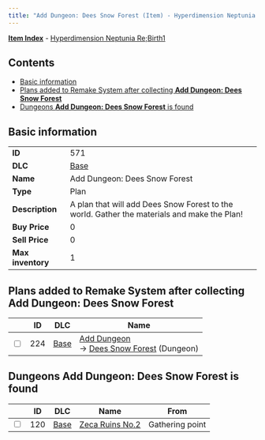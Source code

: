 ```yaml
---
title: "Add Dungeon: Dees Snow Forest (Item) - Hyperdimension Neptunia Re;Birth1"
---
```


[**Item Index**](/neptunia/rb1/item/index.html) - [Hyperdimension Neptunia Re;Birth1](/neptunia/rb1)

## Contents

- [Basic information](#basic-information)
- [Plans added to Remake System after collecting **Add Dungeon: Dees Snow Forest**](#plans-added-to-remake-system-after-collecting-add-dungeon-dees-snow-forest)
- [Dungeons **Add Dungeon: Dees Snow Forest** is found](#dungeons-add-dungeon-dees-snow-forest-is-found)

## Basic information

|   |   |
| -- | -- |
| **ID** | 571 |
| **DLC** | [Base](/neptunia/rb1/dlc/1-base.html) |
| **Name** | Add Dungeon: Dees Snow Forest |
| **Type** | Plan |
| **Description** | A plan that will add Dees Snow Forest to the world. Gather the materials and make the Plan! |
| **Buy Price** | 0 |
| **Sell Price** | 0 |
| **Max inventory** | 1 |


## Plans added to Remake System after collecting **Add Dungeon: Dees Snow Forest**

|    | ID | DLC | Name |
| -- | -- | --- | ---- |
| <input type="checkbox" id="rb1-remake-1-224" class="trackbox" /> | 224 | [Base](/neptunia/rb1/dlc/1-base.html) | [Add Dungeon](/neptunia/rb1/remake/1-224-add-dungeon.html)<br /> → [Dees Snow Forest](/neptunia/rb1/dungeon/1-121-dees-snow-forest.html) (Dungeon) |


## Dungeons **Add Dungeon: Dees Snow Forest** is found

|    | ID | DLC | Name | From |
| -- | -- | --- | ---- | ---- |
| <input type="checkbox" id="rb1-dungeon-1-120" class="trackbox" /> | 120 | [Base](/neptunia/rb1/dlc/1-base.html) | [Zeca Ruins No.2](/neptunia/rb1/dungeon/1-120-zeca-ruins-no-2.html) | Gathering point |
